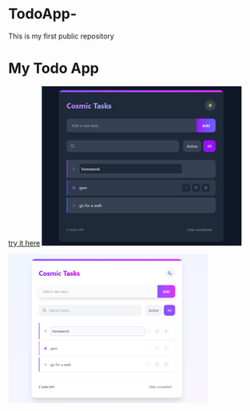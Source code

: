 # TodoApp-
This is my first public repository
# My Todo App
[try it here](https://todo-app-sand-gamma-35.vercel.app/)
<img src="https://github.com/Mathematical-Monk/TodoApp-/blob/main/Screenshot%202025-05-15%20211730.png?raw=true" width="400"/>

<img src="https://github.com/Mathematical-Monk/TodoApp-/blob/main/Screenshot%202025-05-15%20211714.png?raw=true" width="400"/>

